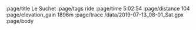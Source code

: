:page/title Le Suchet
:page/tags ride
:page/time 5:02:54
:page/distance 104
:page/elevation_gain 1896m
:page/trace /data/2019-07-13_08-01_Sat.gpx
:page/body

